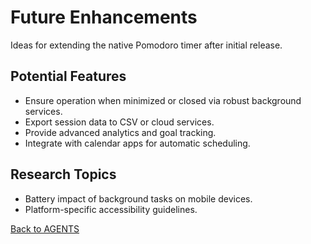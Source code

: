 # Future Enhancements

Ideas for extending the native Pomodoro timer after initial release.

## Potential Features
- Ensure operation when minimized or closed via robust background services.
- Export session data to CSV or cloud services.
- Provide advanced analytics and goal tracking.
- Integrate with calendar apps for automatic scheduling.

## Research Topics
- Battery impact of background tasks on mobile devices.
- Platform-specific accessibility guidelines.

[Back to AGENTS](../AGENTS.md)
